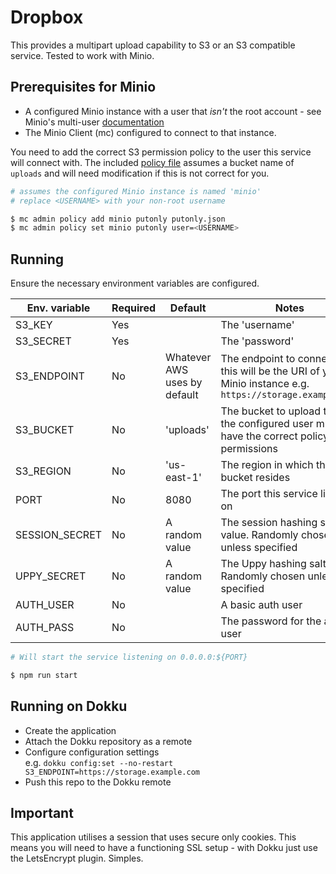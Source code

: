 Dropbox
=======

This provides a multipart upload capability to S3 or an S3 compatible service. Tested to work with Minio.

## Prerequisites for Minio
 * A configured Minio instance with a user that *isn't* the root account - see Minio's multi-user [documentation](https://docs.min.io/docs/minio-multi-user-quickstart-guide.html)
 * The Minio Client (mc) configured to connect to that instance.

You need to add the correct S3 permission policy to the user this service will connect with. The included [policy file](putonly.json) assumes a bucket name of `uploads` and will need modification if this is not correct for you.

```bash
# assumes the configured Minio instance is named 'minio'
# replace <USERNAME> with your non-root username

$ mc admin policy add minio putonly putonly.json
$ mc admin policy set minio putonly user=<USERNAME>
```

## Running

Ensure the necessary environment variables are configured.

| Env. variable | Required | Default | Notes |
| ---- | ---- | ---- | ---- |
| S3_KEY | Yes | | The 'username' |
| S3_SECRET | Yes | | The 'password' |
| S3_ENDPOINT | No | Whatever AWS uses by default | The endpoint to connect to, this will be the URI of your Minio instance e.g. `https://storage.example.com` |
| S3_BUCKET | No | 'uploads' | The bucket to upload to - the configured user must have the correct policy permissions |
| S3_REGION | No | 'us-east-1' | The region in which the bucket resides |
| PORT | No | 8080 | The port this service listens on |
| SESSION_SECRET | No | A random value | The session hashing salt value. Randomly chosen unless specified |
| UPPY_SECRET | No | A random value | The Uppy hashing salt value. Randomly chosen unless specified |
| AUTH_USER | No | | A basic auth user |
| AUTH_PASS | No | | The password for the auth user |

```bash
# Will start the service listening on 0.0.0.0:${PORT}

$ npm run start
```

## Running on Dokku

 * Create the application
 * Attach the Dokku repository as a remote
 * Configure configuration settings  
   e.g. `dokku config:set --no-restart S3_ENDPOINT=https://storage.example.com`  
 * Push this repo to the Dokku remote
 
## Important
This application utilises a session that uses secure only cookies. This means you will need to have a functioning SSL setup - with Dokku just use the LetsEncrypt plugin. Simples.